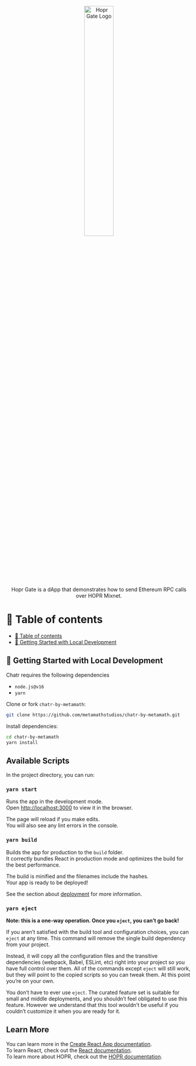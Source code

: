 <!-- INTRODUCTION -->
<p align="center">
  <a href="https://github.com/metamathstudios" target="_blank" rel="noopener noreferrer">
    <img width="40%" src="https://user-images.githubusercontent.com/78161484/191833309-70c4d499-eda8-4ec8-9617-d9ec05de4874.png" alt="Hopr Gate Logo">
  </a>
   
  <!-- Title Placeholder -->
  <p align="center">
Hopr Gate is a dApp that demonstrates how to send Ethereum RPC calls over HOPR Mixnet. 
  </p>
</p>

# 🧭 Table of contents

- [🧭 Table of contents](#-table-of-contents)
- [🚀 Getting Started with Local Development](#-getting-started-with-local-development)

## 🚀 Getting Started with Local Development

Chatr requires the following dependencies

- `node.js@v16`
- `yarn`

Clone or fork `chatr-by-metamath`:

```sh
git clone https://github.com/metamathstudios/chatr-by-metamath.git
```

Install dependencies:

```sh
cd chatr-by-metamath
yarn install
```

## Available Scripts

In the project directory, you can run:

### `yarn start`

Runs the app in the development mode.\
Open [http://localhost:3000](http://localhost:3000) to view it in the browser.

The page will reload if you make edits.\
You will also see any lint errors in the console.

### `yarn build`

Builds the app for production to the `build` folder.\
It correctly bundles React in production mode and optimizes the build for the best performance.

The build is minified and the filenames include the hashes.\
Your app is ready to be deployed!

See the section about [deployment](https://facebook.github.io/create-react-app/docs/deployment) for more information.

### `yarn eject`

**Note: this is a one-way operation. Once you `eject`, you can’t go back!**

If you aren’t satisfied with the build tool and configuration choices, you can `eject` at any time. This command will remove the single build dependency from your project.

Instead, it will copy all the configuration files and the transitive dependencies (webpack, Babel, ESLint, etc) right into your project so you have full control over them. All of the commands except `eject` will still work, but they will point to the copied scripts so you can tweak them. At this point you’re on your own.

You don’t have to ever use `eject`. The curated feature set is suitable for small and middle deployments, and you shouldn’t feel obligated to use this feature. However we understand that this tool wouldn’t be useful if you couldn’t customize it when you are ready for it.

## Learn More

You can learn more in the [Create React App documentation](https://facebook.github.io/create-react-app/docs/getting-started).<br>
To learn React, check out the [React documentation](https://reactjs.org/).<br>
To learn more about HOPR, check out the [HOPR documentation](https://docs.hoprnet.org/).
